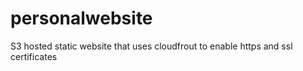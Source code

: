 # personalwebsite

S3 hosted static website that uses cloudfrout to enable https and ssl certificates
